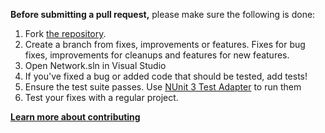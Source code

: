 **Before submitting a pull request,** please make sure the following is done:

1. Fork [the repository](https://github.com/vis2k/HLAPI-Community-Edition).
2. Create a branch from fixes, improvements or features. Fixes for bug fixes,  improvements for cleanups and features for new features.
2. Open Network.sln in Visual Studio
3. If you've fixed a bug or added code that should be tested, add tests!
4. Ensure the test suite passes.  Use [NUnit 3 Test Adapter](https://marketplace.visualstudio.com/items?itemName=NUnitDevelopers.NUnit3TestAdapter) to run them
5. Test your fixes with a regular project.

**[Learn more about contributing](CONTRIBUTING.md)**
